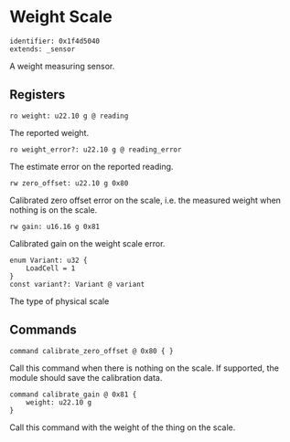 # Weight Scale

    identifier: 0x1f4d5040
    extends: _sensor

A weight measuring sensor.

## Registers

    ro weight: u22.10 g @ reading

The reported weight.

    ro weight_error?: u22.10 g @ reading_error

The estimate error on the reported reading.

    rw zero_offset: u22.10 g 0x80
    
Calibrated zero offset error on the scale, i.e. the measured weight when nothing is on the scale.

    rw gain: u16.16 g 0x81
    
Calibrated gain on the weight scale error.

    enum Variant: u32 {
        LoadCell = 1
    }
    const variant?: Variant @ variant

The type of physical scale

## Commands

    command calibrate_zero_offset @ 0x80 { }

Call this command when there is nothing on the scale. If supported, the module should save the calibration data.

    command calibrate_gain @ 0x81 {
        weight: u22.10 g
    }

Call this command with the weight of the thing on the scale.
